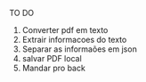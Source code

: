 TO DO

1. Converter pdf em texto
2. Extrair informacoes do texto
3. Separar as informaões em json
4. salvar PDF local
5. Mandar pro back
